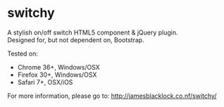 switchy
=======

A stylish on/off switch HTML5 component &amp; jQuery plugin.  
Designed for, but not dependent on, Bootstrap.

Tested on:
* Chrome 36+, Windows/OSX
* Firefox 30+, Windows/OSX
* Safari 7+, OSX/iOS

For more information, please go to:
http://jamesblacklock.co.nf/switchy/
